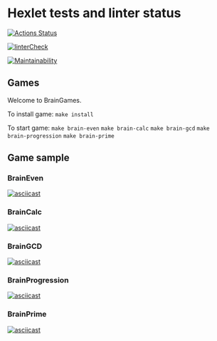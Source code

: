 # Hexlet tests and linter status

[![Actions Status](https://github.com/rocket-duck/frontend-project-lvl1/workflows/hexlet-check/badge.svg)](https://github.com/rocket-duck/frontend-project-lvl1/actions)

[![linterCheck](https://github.com/rocket-duck/frontend-project-lvl1/workflows/linterCheck/badge.svg)](https://github.com/rocket-duck/frontend-project-lvl1/actions)

[![Maintainability](https://api.codeclimate.com/v1/badges/a99a88d28ad37a79dbf6/maintainability)](https://codeclimate.com/github/codeclimate/codeclimate/maintainability)

## Games

Welcome to BrainGames.

To install game:
  ```make install```

To start game:
  ```make brain-even```
  ```make brain-calc```
  ```make brain-gcd```
  ```make brain-progression```
  ```make brain-prime```

## Game sample

### BrainEven

[![asciicast](https://asciinema.org/a/lQeRpDijI2qbhEa8OaBMZLdAV.svg)](https://asciinema.org/a/lQeRpDijI2qbhEa8OaBMZLdAV)

### BrainCalc

[![asciicast](https://asciinema.org/a/6KsIvUxKlJaOMloWNC81zyXFt.svg)](https://asciinema.org/a/6KsIvUxKlJaOMloWNC81zyXFt)

### BrainGCD

[![asciicast](https://asciinema.org/a/quizzLEGVsd0UQfixWlmSpxH9.svg)](https://asciinema.org/a/quizzLEGVsd0UQfixWlmSpxH9)

### BrainProgression

[![asciicast](https://asciinema.org/a/J0b008Tl3bguwhYbJDelpdxYm.svg)](https://asciinema.org/a/J0b008Tl3bguwhYbJDelpdxYm)

### BrainPrime

[![asciicast](https://asciinema.org/a/7Mhmr5fLx396prgxxUPoPvUWc.svg)](https://asciinema.org/a/7Mhmr5fLx396prgxxUPoPvUWc)
